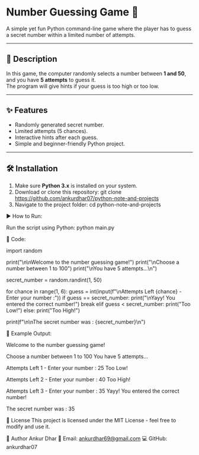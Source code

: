 # Number Guessing Game 🎯

A simple yet fun Python command-line game where the player has to guess a secret number within a limited number of attempts.

---

## 📌 Description

In this game, the computer randomly selects a number between **1 and 50**, and you have **5 attempts** to guess it.  
The program will give hints if your guess is too high or too low.

---

## ✨ Features

- Randomly generated secret number.
- Limited attempts (5 chances).
- Interactive hints after each guess.
- Simple and beginner-friendly Python project.

---

## 🛠️ Installation

1. Make sure **Python 3.x** is installed on your system.
2. Download or clone this repository:
   git clone https://github.com/ankurdhar07/python-note-and-projects
3. Navigate to the project folder:
cd python-note-and-projects


▶️ How to Run:

Run the script using Python:
python main.py

📂 Code:

import random

print("\n\nWelcome to the number guessing game!")
print("\nChoose a number between 1 to 100")
print("\nYou have 5 attempts...\n")

secret_number = random.randint(1, 50)

for chance in range(1, 6):
    guess = int(input(f"\nAttempts Left {chance} - Enter your number :"))
    if guess == secret_number:
        print("\nYayy! You entered the correct number!")
        break
    elif guess < secret_number:
        print("Too Low!")
    else:
        print("Too High!")

print(f"\n\nThe secret number was : {secret_number}\n")


📸 Example Output:

Welcome to the number guessing game!

Choose a number between 1 to 100
You have 5 attempts...

Attempts Left 1 - Enter your number : 25
Too Low!

Attempts Left 2 - Enter your number : 40
Too High!

Attempts Left 3 - Enter your number : 35
Yayy! You entered the correct number!

The secret number was : 35


📄 License
This project is licensed under the MIT License - feel free to modify and use it.


👤 Author
Ankur Dhar
📧 Email: ankurdhar69@gmail.com
💻 GitHub: ankurdhar07